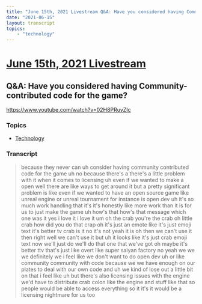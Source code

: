 ```yaml
---
title: "June 15th, 2021 Livestream Q&A: Have you considered having Community-contributed code for the game?"
date: "2021-06-15"
layout: transcript
topics:
    - "technology"
---
```

# [June 15th, 2021 Livestream](../2021-06-15.md)
## Q&A: Have you considered having Community-contributed code for the game?
https://www.youtube.com/watch?v=02H8PRuvZIc

### Topics
* [Technology](../topics/technology.md)

### Transcript

> because they never can uh consider having community contributed code for the game uh no because there's a there's a little problem with it when it comes to licensing uh even if we wanted to make a open well there are like ways to get around it but a pretty significant problem is like even if we wanted to have an open source game like unreal engine or unreal tournament for instance is open dev uh it's so much work handling that it's it's honestly like more work than it is for us to just make the game uh how's that how's that message which one was it yes i love it i love it um oh the crab you're the crab oh little crab how did you do that crap oh it's just an emote like it's just emoji text it's better tv crab is it no it's not yeah it is oh then we can't use it then right well we can't use it but uh it looks like it's just crab emoji text now we'll just do we'll do that one that we've got oh maybe it's better ttv that's just like overt like super saiyan factory no yeah we we we definitely we i feel like we don't want to do open dev uh or like community community with code because we we have enough on our plates to deal with our own code and uh we kind of lose out a little bit on that i feel like uh but there's also licensing issues with the engine we'd have to distribute crab colon like the engine and stuff like that so people would be able to access everything so it it's it would be a licensing nightmare for us too
